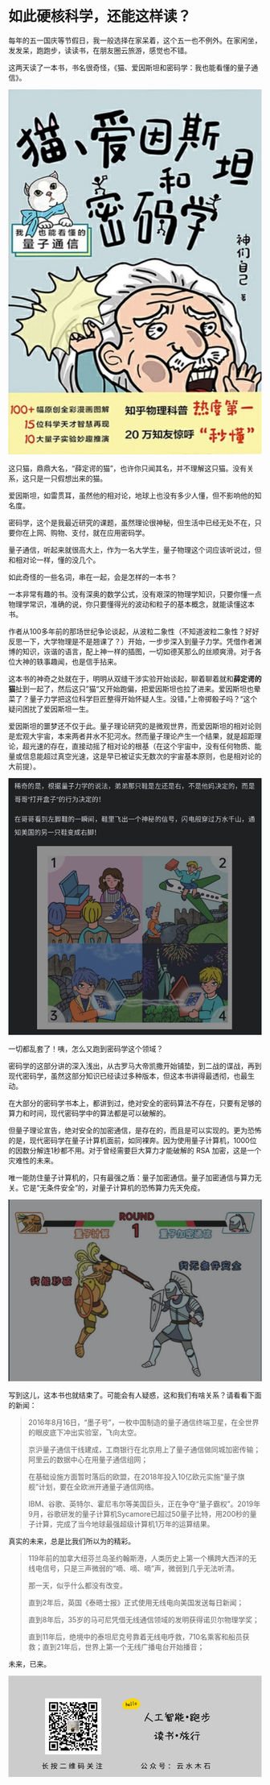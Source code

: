 # 如此硬核科学，还能这样读？

每年的五一国庆等节假日，我一般选择在家呆着，这个五一也不例外。在家闲坐，发发呆，跑跑步，读读书，在朋友圈云旅游，感觉也不错。

这两天读了一本书，书名很奇怪，《猫、爱因斯坦和密码学：我也能看懂的量子通信》。

![](https://raw.githubusercontent.com/mogoweb/mywritings/master/book_wechat/202105/images/quantum_crypto_01.jpg)

这只猫，鼎鼎大名，“薛定谔的猫”，也许你只闻其名，并不理解这只猫。没有关系，这只是一只假想出来的猫。

爱因斯坦，如雷贯耳，虽然他的相对论，地球上也没有多少人懂，但不影响他的知名度。

密码学，这个是我最近研究的课题，虽然理论很神秘，但生活中已经无处不在，只要你在上网、购物、支付，就在应用密码学。

量子通信，听起来就很高大上，作为一名大学生，量子物理这个词应该听说过，但和相对论一样，懂的没几个。

如此奇怪的一些名词，串在一起，会是怎样的一本书？

一本非常有趣的书。没有深奥的数学公式，没有艰深的物理学知识，只要你懂一点物理学常识，准确的说，你只要懂得光的波动和粒子的基本概念，就能读懂这本书。

作者从100多年前的那场世纪争论谈起，从波粒二象性（不知道波粒二象性？好好反思一下，大学物理是不是翘课了？）开始，一步步深入到量子力学。凭借作者渊博的知识，诙谐的语言，配上神一样的插图，一切如德芙那么的丝顺爽滑。对于各位大神的轶事趣闻，也是信手拈来。

这本书的神奇之处就在于，明明从双缝干涉实验开始谈起，聊着聊着就和**薛定谔的猫**扯到一起了，然后这只”猫“又开始跑偏，把爱因斯坦也拉了进来。爱因斯坦也晕菜了？量子力学把这位科学巨匠整得开始怀疑人生。没错，”上帝掷骰子吗？“这个疑问困扰了爱因斯坦一生。

爱因斯坦的噩梦还不仅于此。量子理论研究的是微观世界，而爱因斯坦的相对论则是宏观大宇宙，本来两者井水不犯河水。然而量子理论产生一个结果，就是超距理论，超光速的存在，直接动摇了相对论的根基（在这个宇宙中，没有任何物质、能量或信息能超过真空光速，这是早已被证实无数次的宇宙基本原则，也是相对论的大前提）。

![](https://raw.githubusercontent.com/mogoweb/mywritings/master/book_wechat/202105/images/quantum_crypto_02.png)

一切都乱套了！咦，怎么又跑到密码学这个领域？

密码学的这部分讲的深入浅出，从古罗马大帝凯撒开始铺垫，到二战的谍战，再到现代密码学，虽然这部分知识已经读过多种版本，但这本书讲得最透彻，也最生动。

在大部分的密码学书本上，都讲到过，绝对安全的密码算法不存在，只要有足够的算力和时间，现代密码学中的算法都是可以破解的。

但量子理论宣告，绝对安全的加密通信，是存在的，而且是可以实现的。更为恐怖的是，现代密码学在量子计算机面前，如同裸奔。因为使用量子计算机，1000位的因数分解连1秒都不用。对于曾经需要巨大算力才能破解的 RSA 加密，这是一个灾难性的未来。

唯一能防住量子计算机的，只有最强之盾：量子加密通信。量子加密通信与算力无关。它是“无条件安全”的，对量子计算机的恐怖算力先天免疫。

![](https://raw.githubusercontent.com/mogoweb/mywritings/master/book_wechat/202105/images/quantum_crypto_03.png)

写到这儿，这本书也就结束了。可能会有人疑惑，这和我们有啥关系？请看看下面的新闻：

> 2016年8月16日，“墨子号”，一枚中国制造的量子通信终端卫星，在全世界的眼皮底下冲出实验室，飞向太空。
>
> 京沪量子通信干线建成，工商银行在北京用上了量子通信做同城加密传输；阿里云的数据中心在用量子通信组网；
>
> 在基础设施方面暂时落后的欧盟，在2018年投入10亿欧元实施“量子旗舰”计划，要在全欧洲开通量子通信网络。
>
> IBM、谷歌、英特尔、霍尼韦尔等美国巨头，正在争夺“量子霸权”。2019年9月，谷歌研发的量子计算机Sycamore已超过50量子比特，用200秒的量子计算，完成了当今地球最强超级计算机1万年的运算结果。

真实的未来，总是比我们所以为的精彩。

> 119年前的加拿大纽芬兰岛圣约翰斯港，人类历史上第一个横跨大西洋的无线电信号，只是三声微弱的“嘀、嘀、嘀”声，微弱到几乎无法听清。
>
> 那一天，似乎什么都没有改变。
>
> 直到2年后，英国《泰晤士报》正式使用无线电向美国发送每日新闻；
>
> 直到8年后，35岁的马可尼凭借无线通信领域的发明获得诺贝尔物理学奖；
>
> 直到11年后，绝境中的泰坦尼克号靠着无线电呼救，710名乘客和船员获救；直到21年后，世界上第一个无线广播电台开始播音；

未来，已来。

![](https://raw.githubusercontent.com/mogoweb/mywritings/master/book_wechat/common_images/%E5%BE%AE%E4%BF%A1%E5%85%AC%E4%BC%97%E5%8F%B7_%E5%85%B3%E6%B3%A8%E4%BA%8C%E7%BB%B4%E7%A0%81.png)